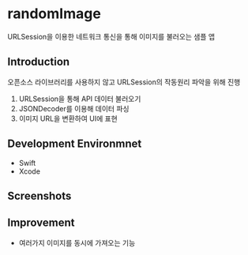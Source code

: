 # randomImage
URLSession을 이용한 네트워크 통신을 통해 이미지를 불러오는 샘플 앱

## Introduction
오픈소스 라이브러리를 사용하지 않고 URLSession의 작동원리 파악을 위해 진행
1. URLSession을 통해 API 데이터 불러오기
2. JSONDecoder를 이용해 데이터 파싱
3. 이미지 URL을 변환하여 UI에 표현

## Development Environmnet
* Swift
* Xcode

## Screenshots


## Improvement
* 여러가지 이미지를 동시에 가져오는 기능 
